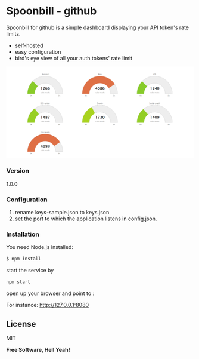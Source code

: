 # Spoonbill - github

Spoonbill for github is a simple dashboard displaying your API token's rate limits. 
  - self-hosted
  - easy configuration
  - bird's eye view of all your auth tokens' rate limit

![Spoonbill](/www/img/4.png)

### Version
1.0.0

### Configuration
 1. rename keys-sample.json to keys.json
 2. set the port to which the application listens in config.json. 
 
### Installation

You need Node.js installed:

```sh
$ npm install
```

start the service by
```sh
npm start
```

open up your browser and point to <your-ip>:<configured-port>

For instance: http://127.0.0.1:8080


License
----

MIT


**Free Software, Hell Yeah!**

[john gruber]:http://daringfireball.net/
[@thomasfuchs]:http://twitter.com/thomasfuchs
[1]:http://daringfireball.net/projects/markdown/
[marked]:https://github.com/chjj/marked
[Ace Editor]:http://ace.ajax.org
[node.js]:http://nodejs.org
[Twitter Bootstrap]:http://twitter.github.com/bootstrap/
[keymaster.js]:https://github.com/madrobby/keymaster
[jQuery]:http://jquery.com
[@tjholowaychuk]:http://twitter.com/tjholowaychuk
[express]:http://expressjs.com
[AngularJS]:http://angularjs.org
[Gulp]:http://gulpjs.com
